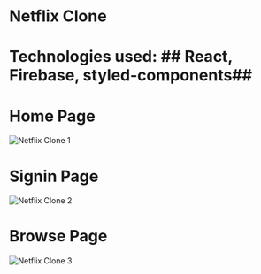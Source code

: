 # Netflix Clone

# Technologies used: ## React, Firebase, styled-components##

# Home Page
![Netflix Clone 1](https://user-images.githubusercontent.com/68334235/133206160-e05e0710-cac4-4f08-9389-7901765b9dae.gif)

# Signin Page
![Netflix Clone 2](https://user-images.githubusercontent.com/68334235/133206181-91e166e8-4ffc-4528-96bd-b3d18c60f9ec.gif)

# Browse Page
![Netflix Clone 3](https://user-images.githubusercontent.com/68334235/133206189-60f0cb47-3f17-4a3c-b973-8fa1fa5dc845.gif)
